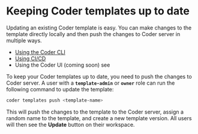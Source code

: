 # Keeping Coder templates up to date

Updating an existing Coder template is easy. You can make changes to the template directly locally and then push the changes to Coder server in multiple ways.

- [Using the Coder CLI](#using-the-coder-cli)
- [Using CI/CD](#using-cicd)
- Using the Coder UI (coming soon) see

To keep your Coder templates up to date, you need to push the changes to Coder server. A user with a **`template-admin`** or **`owner`** role can run the following command to update the template:

```bash
coder templates push <template-name>
```

This will push the changes to the template to the Coder server, assign a random name to the template, and create a new template version. All users will then see the **Update** button on their workspace.
